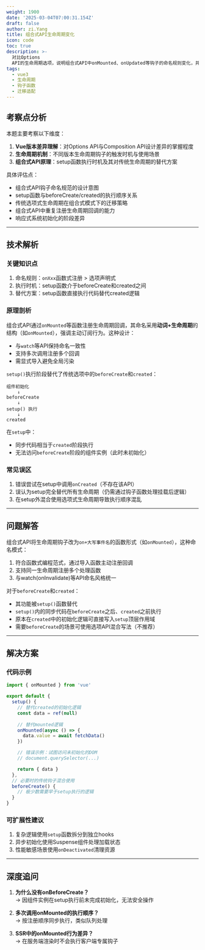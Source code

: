 ```yaml
---
weight: 1900
date: '2025-03-04T07:00:31.154Z'
draft: false
author: zi.Yang
title: 组合式API生命周期变化
icon: code
toc: true
description: >-
  对比Options
  API的生命周期选项，说明组合式API中onMounted、onUpdated等钩子的命名规则变化，并解释beforeCreate和created在setup中的替代方案。
tags:
  - vue3
  - 生命周期
  - 钩子函数
  - 迁移适配
---
```




## 考察点分析

本题主要考察以下维度：

1. **Vue版本差异理解**：对Options API与Composition API设计差异的掌握程度
2. **生命周期机制**：不同版本生命周期钩子的触发时机与使用场景
3. **组合式API原理**：setup函数执行时机及其对传统生命周期的替代方案

具体评估点：

- 组合式API钩子命名规范的设计意图
- setup函数与beforeCreate/created的执行顺序关系
- 传统选项式生命周期在组合式模式下的迁移策略
- 组合式API中重复注册生命周期回调的能力
- 响应式系统初始化的阶段差异

---

## 技术解析

### 关键知识点

1. 命名规则：`onXxx`函数式注册 > 选项声明式
2. 执行时机：setup函数介于beforeCreate和created之间
3. 替代方案：setup函数直接执行代码替代created逻辑

### 原理剖析

组合式API通过`onMounted`等函数注册生命周期回调，其命名采用**动词+生命周期**的结构（如`onMounted`），强调主动订阅行为。这种设计：

- 与`watch`等API保持命名一致性
- 支持多次调用注册多个回调
- 需显式导入避免全局污染

`setup()`执行阶段替代了传统选项中的`beforeCreate`和`created`：

```text
组件初始化
    ↓ 
beforeCreate
    ↓ 
setup() 执行
    ↓ 
created
```

在`setup`中：

- 同步代码相当于`created`阶段执行
- 无法访问`beforeCreate`阶段的组件实例（此时未初始化）

### 常见误区

1. 错误尝试在setup中调用`onCreated`（不存在该API）
2. 误认为setup完全替代所有生命周期（仍需通过钩子函数处理挂载后逻辑）
3. 在setup外混合使用选项式生命周期导致执行顺序混乱

---

## 问题解答

组合式API将生命周期钩子改为`on+大写事件名`的函数形式（如`onMounted`），这种命名模式：

1. 符合函数式编程范式，通过导入函数主动注册回调
2. 支持同一生命周期注册多个处理函数
3. 与watch(onInvalidate)等API命名风格统一

对于`beforeCreate`和`created`：

- 其功能被`setup()`函数替代
- `setup()`内的同步代码在`beforeCreate`之后、`created`之前执行
- 原本在`created`中的初始化逻辑可直接写入`setup`顶层作用域
- 需要`beforeCreate`的场景可使用选项API混合写法（不推荐）

---

## 解决方案

### 代码示例

```javascript
import { onMounted } from 'vue'

export default {
  setup() {
    // 替代created的初始化逻辑
    const data = ref(null)
    
    // 替代mounted逻辑
    onMounted(async () => {
      data.value = await fetchData()
    })

    // 错误示例：试图访问未初始化的DOM
    // document.querySelector(...) 

    return { data }
  },
  // 必要时的传统钩子混合使用
  beforeCreate() {
    // 极少数需要早于setup执行的逻辑
  }
}
```

### 可扩展性建议

1. 复杂逻辑使用`setup`函数拆分到独立hooks
2. 异步初始化使用Suspense组件处理加载状态
3. 性能敏感场景使用`onDeactivated`清理资源

---

## 深度追问

1. **为什么没有onBeforeCreate？**  
→ 因组件实例在setup执行前未完成初始化，无法安全操作

2. **多次调用onMounted的执行顺序？**  
→ 按注册顺序同步执行，类似队列处理

3. **SSR中的onMounted行为差异？**  
→ 在服务端渲染时不会执行客户端专属钩子
